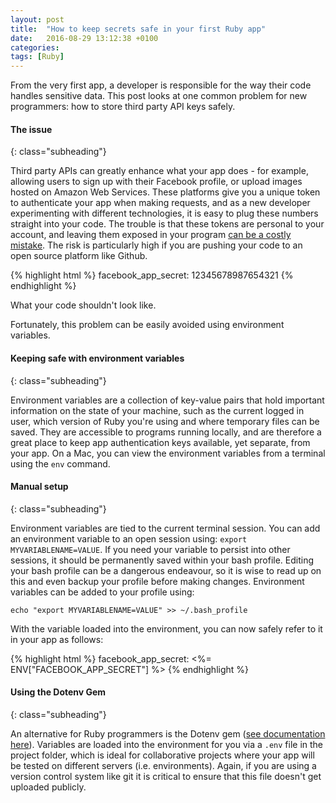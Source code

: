 ```yaml
---
layout: post
title:  "How to keep secrets safe in your first Ruby app"
date:   2016-08-29 13:12:38 +0100
categories:
tags: [Ruby]
---
```



From the very first app, a developer is responsible for the way their code handles sensitive data. This post looks at one common problem for new programmers: how to store third party API keys safely.

#### The issue
{: class="subheading"}

Third party APIs can greatly enhance what your app does - for example, allowing users to sign up with their Facebook profile, or upload images hosted on Amazon Web Services. These platforms give you a unique token to authenticate your app when making requests, and as a new developer experimenting with different technologies, it is easy to plug these numbers straight into your code. The trouble is that these tokens are personal to your account, and leaving them exposed in your program <a href="http://readwrite.com/2014/04/15/amazon-web-services-hack-bitcoin-miners-github/"> can be a costly mistake</a>. The risk is particularly high if you are pushing your code to an open source platform like Github.

{% highlight html %}
facebook_app_secret: 12345678987654321
{% endhighlight %}
<p class="caption"> What your code shouldn't look like.</p>

Fortunately, this problem can be easily avoided using environment variables.

#### Keeping safe with environment variables
{: class="subheading"}

Environment variables are a collection of key-value pairs that hold important information on the state of your machine, such as the current logged in user, which version of Ruby you're using and where temporary files can be saved. They are accessible to programs running locally, and are therefore a great place to keep app authentication keys available, yet separate, from your app. On a Mac, you can view the environment variables from a terminal using the `env` command.

#### Manual setup
{: class="subheading"}

Environment variables are tied to the current terminal session. You can add an environment variable to an open session using: `export MYVARIABLENAME=VALUE`. If you need your variable to persist into other sessions, it should be permanently saved within your bash profile. Editing your bash profile can be a dangerous endeavour, so it is wise to read up on this and even backup your profile before making changes. Environment variables can be added to your profile using:

`echo "export MYVARIABLENAME=VALUE" >> ~/.bash_profile`

With the variable loaded into the environment, you can now safely refer to it in your app as follows:

{% highlight html %}
facebook_app_secret: <%= ENV["FACEBOOK_APP_SECRET"] %>
{% endhighlight %}


#### Using the Dotenv Gem
{: class="subheading"}

An alternative for Ruby programmers is the Dotenv gem (<a href="https://github.com/bkeepers/dotenv">see documentation here</a>). Variables are loaded into the environment for you via a `.env` file in the project folder, which is ideal for collaborative projects where your app will be tested on different servers (i.e. environments). Again, if you are using a version control system like git it is critical to ensure that this file doesn't get uploaded publicly.
